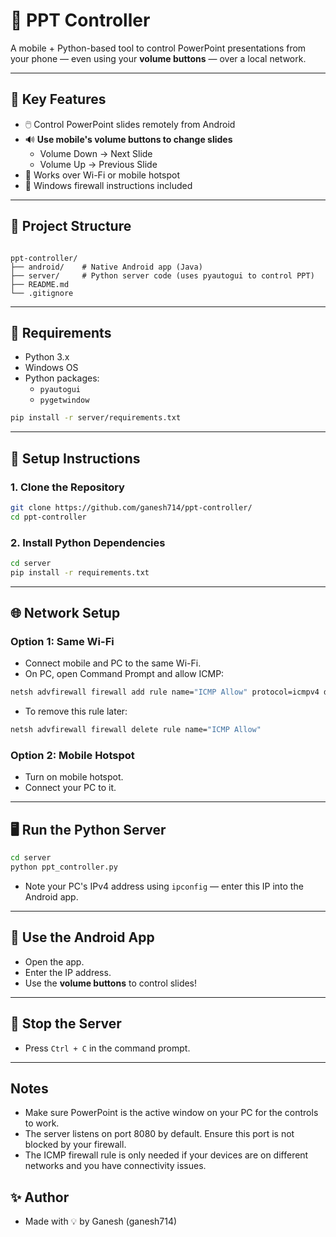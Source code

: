 
# 📱 PPT Controller

A mobile + Python-based tool to control PowerPoint presentations from your phone — even using your **volume buttons** — over a local network.

---

## 🎯 Key Features

- 🖱️ Control PowerPoint slides remotely from Android  
- 🔊 **Use mobile's volume buttons to change slides**
  - Volume Down → Next Slide
  - Volume Up → Previous Slide
- 📡 Works over Wi-Fi or mobile hotspot
- 🔐 Windows firewall instructions included

---

## 📁 Project Structure

```

ppt-controller/
├── android/    # Native Android app (Java)
├── server/     # Python server code (uses pyautogui to control PPT)
├── README.md
└── .gitignore

````

---

## 🧰 Requirements

- Python 3.x
- Windows OS
- Python packages:
  - `pyautogui`
  - `pygetwindow`

```bash
pip install -r server/requirements.txt
````

---

## 🚀 Setup Instructions

### 1. Clone the Repository

```bash
git clone https://github.com/ganesh714/ppt-controller/
cd ppt-controller
```

### 2. Install Python Dependencies

```bash
cd server
pip install -r requirements.txt
```

---

## 🌐 Network Setup

### Option 1: Same Wi-Fi

* Connect mobile and PC to the same Wi-Fi.
* On PC, open Command Prompt and allow ICMP:

```bash
netsh advfirewall firewall add rule name="ICMP Allow" protocol=icmpv4 dir=in action=allow
```

* To remove this rule later:

```bash
netsh advfirewall firewall delete rule name="ICMP Allow"
```

### Option 2: Mobile Hotspot

* Turn on mobile hotspot.
* Connect your PC to it.

---

## 🖥️ Run the Python Server

```bash
cd server
python ppt_controller.py
```

* Note your PC's IPv4 address using `ipconfig` — enter this IP into the Android app.

---

## 📱 Use the Android App

* Open the app.
* Enter the IP address.
* Use the **volume buttons** to control slides!

---

## 🛑 Stop the Server

* Press `Ctrl + C` in the command prompt.

---

## Notes

* Make sure PowerPoint is the active window on your PC for the controls to work.
* The server listens on port 8080 by default. Ensure this port is not blocked by your firewall.
* The ICMP firewall rule is only needed if your devices are on different networks and you have connectivity issues.


## ✨ Author
* Made with 💡 by Ganesh (ganesh714)

````




